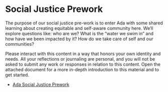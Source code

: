 # Social Justice Prework

The purpose of our social justice pre-work is to enter Ada with some shared learning about creating equitable and self-aware community here. We’ll explore questions like: who are we? What is the “water we swim in” and how have we been impacted by it? How do we take care of self and our communities?

Please interact with this content in a way that honors your own identity and needs. All your reflections or journaling are personal, and you will not be asked to submit any work or responses in relation to this content. Open the attached document for a more in-depth introduction to this material and to get started.

* [Ada Social Justice Prework](https://docs.google.com/document/d/14g9J9LIaafUTLx_7BXyHkyUA8fN6jdom8Gap1x1soAo/edit?usp=sharing)
